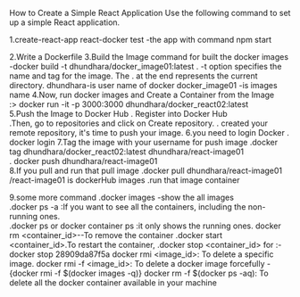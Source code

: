 How to Create a Simple React Application
Use the following command to set up a simple React application.

1.create-react-app react-docker
 test -the app with command npm start

2.Write a Dockerfile
3.Build the Image
        command for built the docker images -docker build -t dhundhara/docker_image01:latest . 
        -t option specifies the name and tag for the image.
        The . at the end represents the current directory.
        dhundhara-is user name of docker
        docker_image01 -is images name
4.Now, run docker images and Create a Container from the Image  
                   :> docker run -it -p 3000:3000 dhundhara/docker_react02:latest  
5.Push the Image to Docker Hub
   . Register into Docker Hub   
   .Then, go to repositories and click on Create repository.
   . created your remote repository, it's time to push your image. 
6.you need to login Docker
       . docker login
7.Tag the image with your username for push image
             .docker tag dhundhara/docker_react02:latest dhundhara/react-image01  
             . docker push dhundhara/react-image01    
8.If you pull and run that pull image
                .docker pull dhundhara/react-image01     
                            /react-image01 is dockerHub images
                 .run that image container     

9.some more command
     .docker images  -show the all images   
     .docker ps -a :If you want to see all the containers, including the non-running ones.    
     .docker ps or docker container ps :it only shows the running ones.
     docker rm <container_id>--To remove the container
     .docker start <container_id>.To restart the container,
     .docker stop <container_id>  for :-docker stop 28909da87f5a 
     docker rmi <image_id>: To delete a specific image.
     docker rmi -f <image_id>: To delete a docker image forcefully
     -{docker rmi -f $(docker images -q)}
     docker rm -f $(docker ps -aq): To delete all the docker container available in your machine




